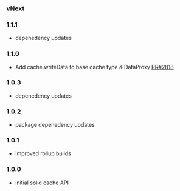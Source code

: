 
### vNext

### 1.1.1
- depenedency updates

### 1.1.0
- Add cache.writeData to base cache type & DataProxy [PR#2818](https://github.com/apollographql/apollo-client/pull/2818)

### 1.0.3
- depenedency updates

### 1.0.2
- package depenedency updates

### 1.0.1
- improved rollup builds

### 1.0.0
- initial solid cache API
